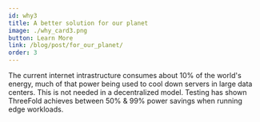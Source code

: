 ```yaml
---
id: why3
title: A better solution for our planet
image: ./why_card3.png
button: Learn More
link: /blog/post/for_our_planet/
order: 3
---
```


The current internet intrastructure consumes about 10% of the world's energy, much of that power being used to cool down servers in large data centers. This is not needed in a decentralized model. Testing has shown ThreeFold achieves between 50% & 99% power savings when running edge workloads.
